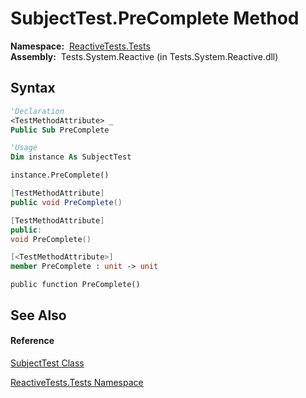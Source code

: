# SubjectTest.PreComplete Method

**Namespace:**  [ReactiveTests.Tests](ReactiveTests.Tests\ReactiveTests.Tests.md)  
**Assembly:**  Tests.System.Reactive (in Tests.System.Reactive.dll)

## Syntax

```vb
'Declaration
<TestMethodAttribute> _
Public Sub PreComplete
```

```vb
'Usage
Dim instance As SubjectTest

instance.PreComplete()
```

```csharp
[TestMethodAttribute]
public void PreComplete()
```

```c++
[TestMethodAttribute]
public:
void PreComplete()
```

```fsharp
[<TestMethodAttribute>]
member PreComplete : unit -> unit 
```

```jscript
public function PreComplete()
```

## See Also

#### Reference

[SubjectTest Class](SubjectTest\SubjectTest.md)

[ReactiveTests.Tests Namespace](ReactiveTests.Tests\ReactiveTests.Tests.md)

